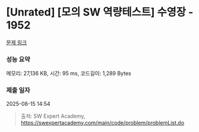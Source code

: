 # [Unrated] [모의 SW 역량테스트] 수영장 - 1952 

[문제 링크](https://swexpertacademy.com/main/code/problem/problemDetail.do?contestProbId=AV5PpFQaAQMDFAUq) 

### 성능 요약

메모리: 27,136 KB, 시간: 95 ms, 코드길이: 1,289 Bytes

### 제출 일자

2025-08-15 14:54



> 출처: SW Expert Academy, https://swexpertacademy.com/main/code/problem/problemList.do